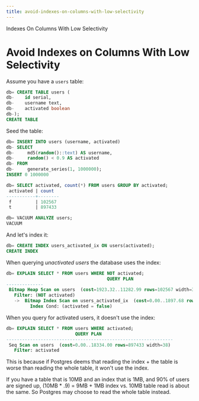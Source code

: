 ```yaml
---
title: avoid-indexes-on-columns-with-low-selectivity
---
```


Indexes On Columns With Low Selectivity

# Avoid Indexes on Columns With Low Selectivity

Assume you have a `users` table:

```sql
db= CREATE TABLE users (
db-    id serial,
db-    username text,
db-    activated boolean
db-);
CREATE TABLE
```

Seed the table:

```sql
db= INSERT INTO users (username, activated)
db- SELECT
db-     md5(random()::text) AS username,
db-     random() < 0.9 AS activated
db- FROM
db-     generate_series(1, 1000000);
INSERT 0 1000000

db= SELECT activated, count(*) FROM users GROUP BY activated;
 activated | count
-----------+--------
 f         | 102567
 t         | 897433

db= VACUUM ANALYZE users;
VACUUM
```

And let\'s index it:

```sql
db= CREATE INDEX users_activated_ix ON users(activated);
CREATE INDEX
```

When querying _unactivated users_ the database uses the index:

```sql
db= EXPLAIN SELECT * FROM users WHERE NOT activated;
                                      QUERY PLAN
--------------
 Bitmap Heap Scan on users  (cost=1923.32..11282.99 rows=102567 width=38)
   Filter: (NOT activated)
   ->  Bitmap Index Scan on users_activated_ix  (cost=0.00..1897.68 rows=102567 width=0)
         Index Cond: (activated = false)
```

When you query for activated users, it doesn\'t use the index:

```sql
db= EXPLAIN SELECT * FROM users WHERE activated;
                          QUERY PLAN
---------------------------------------------------------------
 Seq Scan on users  (cost=0.00..18334.00 rows=897433 width=38)
   Filter: activated
```

This is because if Postgres deems that reading the index + the table is
worse than reading the whole table, it won\'t use the index.

If you have a table that is 10MB and an index that is 1MB, and 90% of
users are signed up, (10MB \* .9) = 9MB + 1MB index vs. 10MB table read
is about the same. So Postgres may choose to read the whole table
instead.
